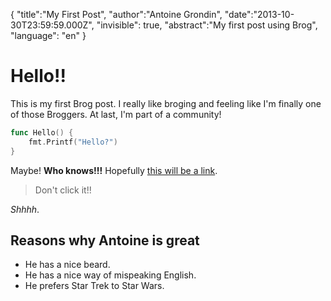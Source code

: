{
    "title":"My First Post",
    "author":"Antoine Grondin",
    "date":"2013-10-30T23:59:59.000Z",
    "invisible": true,
    "abstract":"My first post using Brog",
    "language": "en"
}
# Hello!!
This is my first Brog post.  I really like broging and feeling like I'm
finally one of those Broggers.  At last, I'm part of a community!

```go
func Hello() {
    fmt.Printf("Hello?")
}
```

Maybe!  __Who knows!!!__  Hopefully [this will be a link][1].

> Don't click it!!

_Shhhh_.

## Reasons why Antoine is great

* He has a nice beard.
* He has a nice way of mispeaking English.
* He prefers Star Trek to Star Wars.

[1]: en.wikipedia.org/wiki/Borg_(Star_Trek)
